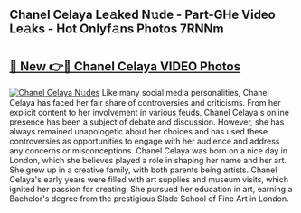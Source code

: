 ## Chanel Celaya Le𝚊ked N𝚞de - Part-GHe Video Le𝚊ks - Hot Onlyf𝚊ns Photos 7RNNm

# <h2><a href="http://ac42922.deff.icu/?id=Chanel+Celaya">🔗 New 👉🔴 Chanel Celaya VIDEO Photos</a></h2>

[![Chanel Celaya N𝚞des](https://i.imgur.com/rIISA9y.gif)](http://ac42922.deff.icu/?id=Chanel+Celaya)
Like many social media personalities, Chanel Celaya has faced her fair share of controversies and criticisms. From her explicit content to her involvement in various feuds, Chanel Celaya's online presence has been a subject of debate and discussion. However, she has always remained unapologetic about her choices and has used these controversies as opportunities to engage with her audience and address any concerns or misconceptions. Chanel Celaya was born on a nice day in London, which she believes played a role in shaping her name and her art. She grew up in a creative family, with both parents being artists. Chanel Celaya's early years were filled with art supplies and museum visits, which ignited her passion for creating. She pursued her education in art, earning a Bachelor's degree from the prestigious Slade School of Fine Art in London.
